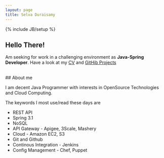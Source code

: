 ```yaml
---
layout: page
title: Selva Duraisamy
---
```

{% include JB/setup %}


## Hello There!
Am seeking for work in a challenging environment as **Java-Spring Developer**. Have a look at my [CV](cv.html) and [GitHib Projects](https://github.com/duraiselvaa/)

<br>
## About me

I am decent Java Programmer with interests in OpenSource Technologies and Cloud Computing.


The keywords I most use/read these days are

- REST API
- Spring 3.1
- NoSQL
- API Gateway - Apigee, 3Scale, Mashery
- Cloud - Amazon EC2, S3
- Git and Github
- Continous Integration - Jenkins
- Config Management - Chef, Puppet



